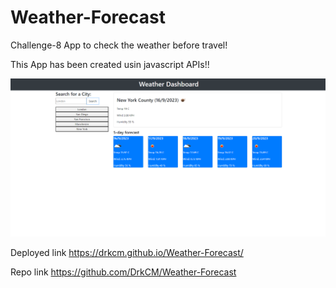 # Weather-Forecast
Challenge-8 App to check the weather before travel!

This App has been created usin javascript APIs!!


![Alt text](image-1.png)

Deployed link https://drkcm.github.io/Weather-Forecast/

Repo link https://github.com/DrkCM/Weather-Forecast